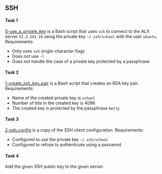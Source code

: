 ## SSH

#### Task 1
[0-use_a_private_key](0-use_a_private_key) is a Bash script that uses `ssh` to connect to the ALX server `52.3.241.19` using the private key `~/.ssh/school` with the user `ubuntu`.
Requirements:
- Only uses `ssh` single-character flags
- Does not use `-l`
- Does not handle the case of a private key protected by a passphrase

#### Task 2
[1-create_ssh_key_pair](1-create_ssh_key_pair) is a Bash script that creates an RSA key pair.
Requirements:
- Name of the created private key is `school`
- Number of bits in the created key is 4096
- The created key is protected by the passphrase `betty`

#### Task 3
[2-ssh_config](2-ssh_config) is a copy of the SSH client configuration.
Requirements:
- Configured to use the private key `~/.ssh/school`
- Configured to refuse to authenticate using a password

#### Task 4
Add the given SSH public key to the given server.
